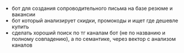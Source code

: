 - бот для создания сопроводительного письма на базе резюме и вакансии
- бот который анализирует скидки, промокоды и ищет где дешевле купить
- сделать хороший поиск по тг каналам бот (не по названию и полному совпадению), а по семантике, через вектор с анализом каналов
